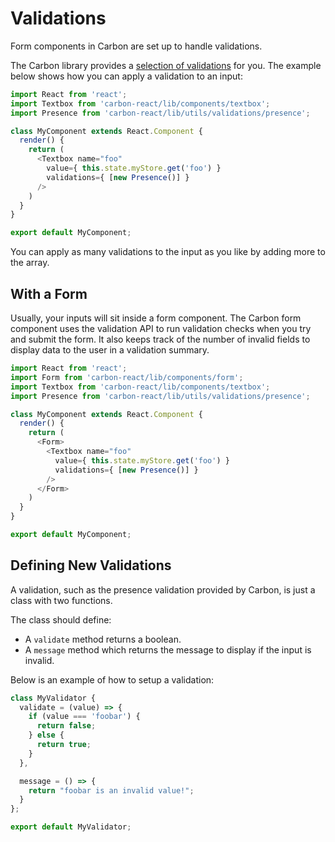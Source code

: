 # Validations

Form components in Carbon are set up to handle validations.

The Carbon library provides a [selection of validations](https://github.com/Sage/carbon/tree/master/src/utils/validations) for you. The example below shows how you can apply a validation to an input:

```js
import React from 'react';
import Textbox from 'carbon-react/lib/components/textbox';
import Presence from 'carbon-react/lib/utils/validations/presence';

class MyComponent extends React.Component {
  render() {
    return (
      <Textbox name="foo"
        value={ this.state.myStore.get('foo') }
        validations={ [new Presence()] }
      />
    )
  }
}

export default MyComponent;
```

You can apply as many validations to the input as you like by adding more to the array.

## With a Form

Usually, your inputs will sit inside a form component. The Carbon form component uses the validation API to run validation checks when you try and submit the form. It also keeps track of the number of invalid fields to display data to the user in a validation summary.


```js
import React from 'react';
import Form from 'carbon-react/lib/components/form';
import Textbox from 'carbon-react/lib/components/textbox';
import Presence from 'carbon-react/lib/utils/validations/presence';

class MyComponent extends React.Component {
  render() {
    return (
      <Form>
        <Textbox name="foo"
          value={ this.state.myStore.get('foo') }
          validations={ [new Presence()] }
        />
      </Form>
    )
  }
}

export default MyComponent;
```

## Defining New Validations

A validation, such as the presence validation provided by Carbon, is just a class with two functions.

The class should define:

* A `validate` method returns a boolean.
* A `message` method which returns the message to display if the input is invalid.

Below is an example of how to setup a validation:

```js
class MyValidator {
  validate = (value) => {
    if (value === 'foobar') {
      return false;
    } else {
      return true;
    }
  },

  message = () => {
    return "foobar is an invalid value!";
  }
};

export default MyValidator;
```
